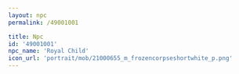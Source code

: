 ```yaml
---
layout: npc
permalink: /49001001

title: Npc
id: '49001001'
npc_name: 'Royal Child'
icon_url: 'portrait/mob/21000655_m_frozencorpseshortwhite_p.png'
---
```

